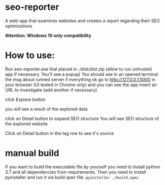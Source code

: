 # seo-reporter
A web-app that examines websites and creates a report regarding their SEO optimizations

**Attention. Windows 10 only compatibility**

# How to use:

Run seo-reporter.exe that placed in ./dist/dist.zip (allow to run untrusted app if necessary. You'll see a popup) You should see in an opened terminal the msg about runned server if everything ok go to http://127.0.0.1:5000 in your browser (UI tested in Chrome only) and you can see the app insert an URL to investigate (add another if necessary)

click Explore button

you will see a result of the explored data

click on Detail button to expand SEO structure You will see SEO structure of the explored website

Click on Detail button in the tag row to see it's source

# manual build
If you want to build the executable file by yourself you need to install python 3.7 and all dependencies  from requirements.
Then you need to install pyinstaller and run it via build.spec file. `pyinstaller ./build.spec`
